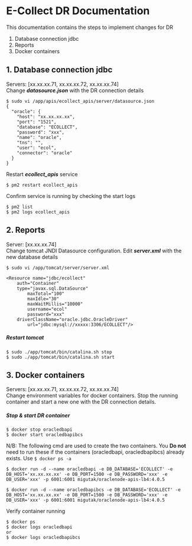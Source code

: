 # E-Collect DR Documentation
This documentation contains the steps to implement changes for DR
1. Database connection jdbc
2. Reports
3. Docker containers 


## 1. Database connection jdbc
Servers: [xx.xx.xx.71, xx.xx.xx.72, xx.xx.xx.74]\
Change ***datasource.json*** with the DR connection details

```
$ sudo vi /app/apis/ecollect_apis/server/datasource.json
{
  "oracle": {
    "host": "xx.xx.xx.xx",
    "port": "1521",
    "database": "ECOLLECT",
    "password": "xxx",
    "name": "oracle",
    "tns": "",
    "user": "ecol",
    "connector": "oracle"
  }
}
```
Restart ***ecollect_apis*** service
```
$ pm2 restart ecollect_apis
```
Confirm service is running by checking the start logs
```
$ pm2 list
$ pm2 logs ecollect_apis
```

## 2. Reports
Server: [xx.xx.xx.74]\
Change tomcat JNDI Datasource configuration. Edit ***server.xml*** with the new database details
```
$ sudo vi /app/tomcat/server/server.xml

<Resource name="jdbc/ecollect" 
	auth="Container" 
	type="javax.sql.DataSource"
        maxTotal="100" 
        maxIdle="30" 
        maxWaitMillis="10000"
        username="ecol" 
        password="xxx" 
	driverClassName="oracle.jdbc.OracleDriver"
        url="jdbc:mysql://xxxxx:3306/ECOLLECT"/>
````

##### Restart tomcat
```
$ sudo ./app/tomcat/bin/catalina.sh stop
$ sudo ./app/tomcat/bin/catalina.sh start
```
## 3. Docker containers
Servers: [xx.xx.xx.71, xx.xx.xx.72, xx.xx.xx.74]\
Change environment variables for docker containers. Stop the running container and start a new one with the DR connection details.

##### Stop & start DR container
```
$ docker stop oracledbapi
$ docker start oracledbapibcs
```
N/B: The following cmd are used to create the two containers. You **Do not** need to run these if the containers (oracledbapi, oracledbapibcs) already exists. Use ``` $ docker ps -a ```
```
$ docker run -d --name oracledbapi -e DB_DATABASE='ECOLLECT' -e DB_HOST='xx.xx.xx.xx' -e DB_PORT=1500 -e DB_PASSWORD='xxx' -e DB_USER='xxx' -p 6001:6001 migutak/oraclenode-apis-lb4:4.0.5

$ docker run -d --name oracledbapibcs -e DB_DATABASE='ECOLLECT' -e DB_HOST='xx.xx.xx.xx' -e DB_PORT=1500 -e DB_PASSWORD='xxx' -e DB_USER='xxx' -p 6001:6001 migutak/oraclenode-apis-lb4:4.0.5
```
Verify container running
```
$ docker ps
$ docker logs oracledbapi
or
$ docker logs oracledbapibcs
```
